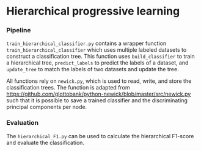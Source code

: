 # Hierarchical progressive learning

### Pipeline
```train_hierarchical_classifier.py``` contains a wrapper function ```train_hierarchical_classifier``` which uses multiple labeled datasets to construct a classification tree. This function uses ```build_classifier``` to train a hierarchical tree, ```predict_labels``` to predict the labels of a dataset, and ```update_tree``` to match the labels of two datasets and update the tree.

All functions rely on ```newick.py```, which is used to read, write, and store the classification trees. The function is adapted from https://github.com/glottobank/python-newick/blob/master/src/newick.py such that it is possible to save a trained classifier and the discriminating principal components per node. 

### Evaluation
The ```hierarchical_F1.py``` can be used to calculate the hierarchical F1-score and evaluate the classification.
